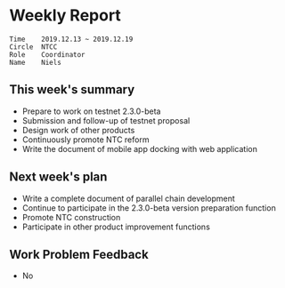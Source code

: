 # Weekly Report 
```
Time	2019.12.13 ~ 2019.12.19
Circle	NTCC
Role	Coordinator
Name	Niels
```
## This week's summary 
- Prepare to work on testnet 2.3.0-beta
- Submission and follow-up of testnet proposal
- Design work of other products
- Continuously promote NTC reform
- Write the document of mobile app docking with web application
## Next week's plan
- Write a complete document of parallel chain development
- Continue to participate in the 2.3.0-beta version preparation function
- Promote NTC construction
- Participate in other product improvement functions
## Work Problem Feedback
- No


